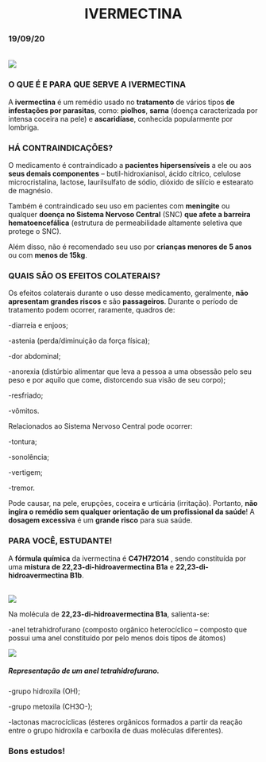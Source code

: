 <center><h1>IVERMECTINA</h1></center>
<h3>19/09/20</h3>
<br>
<div class="img-config">
  <img class="img-config" src=https://i.em.com.br/Vrfxh_Mgwt1-HB93H8OqIZYxwdM=/790x/smart/imgsapp.em.com.br/app/noticia_127983242361/2020/07/17/1167807/20200717121605945025i.jpg>
</div>

>

### **O QUE É E PARA QUE SERVE A IVERMECTINA**
A **ivermectina** é um remédio usado no **tratamento** de vários tipos **de infestações por parasitas**, como: **piolhos**, **sarna** (doença caracterizada por intensa coceira
na pele) e **ascaridíase**, conhecida popularmente por lombriga.

### **HÁ CONTRAINDICAÇÕES?**

O medicamento é contraindicado a **pacientes hipersensíveis** a ele ou aos **seus demais componentes** – butil-hidroxianisol, ácido cítrico, celulose microcristalina, lactose, 
laurilsulfato de sódio, dióxido de silício e estearato de magnésio.

Também é contraindicado seu uso em pacientes com **meningite** ou qualquer **doença no Sistema Nervoso Central** (SNC) **que afete a barreira hematoencefálica** (estrutura de
permeabilidade altamente seletiva que protege o SNC). 

Além disso, não é recomendado seu uso por **crianças menores de 5 anos** ou com **menos de 15kg**.

### **QUAIS SÃO OS EFEITOS COLATERAIS?**

Os efeitos colaterais durante o uso desse medicamento, geralmente, **não apresentam grandes riscos** e são **passageiros**. Durante o período de tratamento podem ocorrer, 
raramente,  quadros de:

-diarreia e enjoos;

-astenia (perda/diminuição da força física);

-dor abdominal;

-anorexia (distúrbio alimentar que leva a pessoa a uma obsessão pelo seu peso e por aquilo que come, distorcendo sua visão de seu corpo);

-resfriado;

-vômitos.

Relacionados ao Sistema Nervoso Central pode ocorrer:

-tontura;

-sonolência;

-vertigem;

-tremor.

Pode causar, na pele, erupções, coceira e urticária (irritação). Portanto, **não ingira o remédio sem qualquer orientação de um profissional da saúde**! A **dosagem excessiva** é um
**grande risco** para sua saúde.


### **PARA VOCÊ, ESTUDANTE!**

A **fórmula química** da ivermectina é **C47H72O14** , sendo constituída por uma **mistura de 22,23-di-hidroavermectina B1a** e **22,23-di-hidroavermectina B1b**.  
<br>
<div class="img-config">
  <img class="img-config" src=https://www.researchgate.net/profile/Marcos_Perez-Lopez/publication/271287315/figure/fig1/AS:392338783391744@1470552263649/Figura-1-Estructura-quimica-de-la-ivermectina-B-1a-y-B-1b-adaptado-de-Gupta-2007_Q640.jpg>
</div>

Na molécula de **22,23-di-hidroavermectina B1a**, salienta-se:

-anel tetrahidrofurano (composto orgânico heterocíclico – composto que possui uma anel constituído por pelo menos dois tipos de átomos)
<br>
<div class="img-config">
  <img class="img-config" src=https://cpimg.tistatic.com/05994504/b/4/Tetrahydrofuran-Chemical.jpg>
</div>

##### Representação de um anel tetrahidrofurano.

-grupo hidroxila (OH);

-grupo metoxila (CH3O-);

-lactonas macrocíclicas (ésteres orgânicos formados a partir da reação entre o grupo hidroxila e carboxila de duas moléculas diferentes).

  ### **Bons estudos!**

